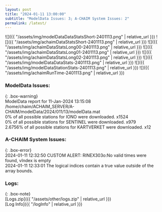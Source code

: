 ```yaml
---
layout: post
title: "2024-01-11 13:00:00"
subtitle: "ModelData Issues: 3; A-CHAIM System Issues: 2"
permalink: /latest/
---
```


![]({{ "/assets/img/modelDataDataStatsShort-2401113.png" | relative_url }})
![]({{ "/assets/img/achaimDataStatsShort-2401113.png" | relative_url }})
![]({{ "/assets/img/achaimDataStatsLong00-2401113.png" | relative_url }})
![]({{ "/assets/img/achaimDataStatsLong01-2401113.png" | relative_url }})
![]({{ "/assets/img/achaimDataStatsLong02-2401113.png" | relative_url }})
![]({{ "/assets/img/modelDataDataStats-2401113.png" | relative_url }})
![]({{ "/assets/img/modelDataStationStats-2401113.png" | relative_url }})
![]({{ "/assets/img/achaimRunTime-2401113.png" | relative_url }})


### ModelData Issues:  
  
{: .box-warning}  
 ModelData report for 11-Jan-2024 13:15:08   
 /home/chaim/ACHAIM_SERVER/A-CHAIM/modelData/2024/011/13/modelData.mat   
 0% of all possible stations for IONO were downloaded. x1524   
 0% of all possible stations for SENTINEL were downloaded. x979   
 2.6756% of all possible stations for KARTVERKET were downloaded. x12   
  
### A-CHAIM System Issues:  
  
{: .box-error}  
2024-01-11 12:32:50 CUSTOM ALERT: RINEX303o:No valid times were found, vIndex is empty  
2024-01-11 12:33:01 The logical indices contain a true value outside of the array bounds.  

### Logs:  
  
{: .box-note}  
[Logs.zip]({{ "/assets/other/logs.zip" | relative_url }})  
[Log Info]({{ "/logInfo" | relative_url }})  
